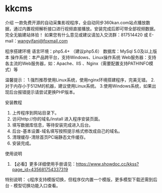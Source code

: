 # kkcms
介绍
一款免费开源的自动采集影视程序，全自动同步360kan.com站点播放数据，通过内置视频解析接口进行视频直接播放。安装完成后即可带全部视频数据。完全无脑建站体验！
如果您有什么意见或建议请加入交流群：817514420 或 E-mail：wangyifani@foxmail.com

程序搭建环境
语言环境：php5.4+ （建议php5.6） 数据库：MySql 5.0及以上版本
操作系统：本产品跨平台，支持Windows、Linux操作系统
Web服务器：支持各主流的Web服务器，如：Apache、IIS 、Nginx（需要配置支持PATHINFO模式）等

温馨提示：
1.强烈推荐使用Linux系统，使用nginx环境搭建程序，完美无错。
2.对于内存小于512M的机器，建议使用Linux系统。
3.使用Windows系统，如果出现后台报错提示请尝试更换PHP版本。

安装教程
1.	上传程序到网站目录下。
2.	访问http://你的域名/install 进入程序安装页面。
3.	填写数据库信息，等待安装完成进入后台。
4.	后台-基本设置-域名填写按照提示格式修改成自己的域名。
5.	清理缓存-清除首页PC端静态文件缓存。
6.	安装完成。


使用说明
1.	【必看】更多详细使用手册请见：https://www.showdoc.cc/kkss?page_id=435681754337319

特别说明：
  ç程序支持模版切换，但程序仅内置一个模版，更多模型下载还需到后台 - 模型切换功能入口查看。
